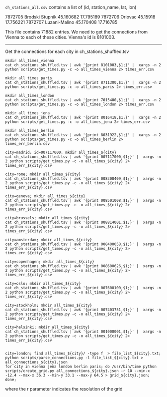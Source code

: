 `ch_stations_all.csv` contains a list of (id, station_name, lat, lon)

7872705 Brodski Stupnik 45.160682       17.795189
7872706 Oriovac 45.15918        17.756221
7872707 Luzani-Malino   45.170408       17.716785

This file contains 71882 entries. We need to get the connections from Vienna
to each of these cities. Vienna's id is 8101003.

*************

Get the connections for each city in ch_stations_shuffled.tsv

    mkdir all_times_vienna
    cat ch_stations_shuffled.tsv | awk '{print 8101003,$1;}' |  xargs -n 2 python scripts/get_times.py -c -o all_times_vienna 2> times_err.csv

    mkdir all_times_paris
    cat ch_stations_shuffled.tsv | awk '{print 8711300,$1;}' |  xargs -n 2 python scripts/get_times.py -c -o all_times_paris 2> times_err.csv

    mkdir all_times_london
    cat ch_stations_shuffled.tsv | awk '{print 7015400,$1;}' |  xargs -n 2 python scripts/get_times.py -c -o all_times_london 2> times_err.csv

    mkdir all_times_jena
    cat ch_stations_shuffled.tsv | awk '{print 8016418,$1;}' |  xargs -n 2 python scripts/get_times.py -c -o all_times_jena 2> times_err.csv

    mkdir all_times_berlin
    cat ch_stations_shuffled.tsv | awk '{print 8031922,$1;}' |  xargs -n 2 python scripts/get_times.py -c -o all_times_berlin 2> times_err_berlin.csv

    city=madrid; id=007117000; mkdir all_times_${city}
    cat ch_stations_shuffled.tsv | awk '{print 007117000,$1;}' |  xargs -n 2 python scripts/get_times.py -c -o all_times_${city} 2> times_err_${city}.csv

    city=rome; mkdir all_times_${city}
    cat ch_stations_shuffled.tsv | awk '{print 008308409,$1;}' |  xargs -n 2 python scripts/get_times.py -c -o all_times_${city} 2> times_err_${city}.csv

    city=geneva; mkdir all_times_${city}
    cat ch_stations_shuffled.tsv | awk '{print 008501008,$1;}' |  xargs -n 2 python scripts/get_times.py -c -o all_times_${city} 2> times_err_${city}.csv

    city=brussels; mkdir all_times_${city}
    cat ch_stations_shuffled.tsv | awk '{print 008814001,$1;}' |  xargs -n 2 python scripts/get_times.py -c -o all_times_${city} 2> times_err_${city}.csv

    city=amsterdam; mkdir all_times_${city}
    cat ch_stations_shuffled.tsv | awk '{print 008400058,$1;}' |  xargs -n 2 python scripts/get_times.py -c -o all_times_${city} 2> times_err_${city}.csv

    city=copenhagen; mkdir all_times_${city}
    cat ch_stations_shuffled.tsv | awk '{print 008600626,$1;}' |  xargs -n 2 python scripts/get_times.py -c -o all_times_${city} 2> times_err_${city}.csv

    city=oslo; mkdir all_times_${city}
    cat ch_stations_shuffled.tsv | awk '{print 007600100,$1;}' |  xargs -n 2 python scripts/get_times.py -c -o all_times_${city} 2> times_err_${city}.csv

    city=stockholm; mkdir all_times_${city}
    cat ch_stations_shuffled.tsv | awk '{print 007403751,$1;}' |  xargs -n 2 python scripts/get_times.py -c -o all_times_${city} 2> times_err_${city}.csv

    city=helsinki; mkdir all_times_${city}
    cat ch_stations_shuffled.tsv | awk '{print 001000001,$1;}' |  xargs -n 2 python scripts/get_times.py -c -o all_times_${city} 2> times_err_${city}.csv


    city=london; find all_times_${city}/ -type f  > file_list_${city}.txt; python scripts/parse_connections.py -l file_list_${city}.txt > all_connections_${city}.json
    for city in vienna jena london berlin paris; do /usr/bin/time python scripts/create_grid.py all_connections_${city}.json -r 10 --min-x -12.4 --max-x 36.3 --min-y 33.1 --max-y 64.5 > grid_${city}.json; done;

where the r parameter indicates the resolution of the grid
